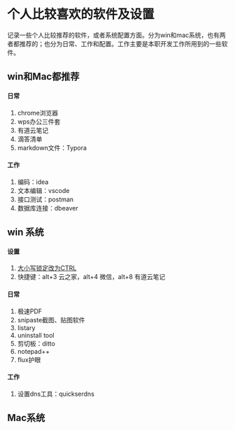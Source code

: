 # 个人比较喜欢的软件及设置

记录一些个人比较推荐的软件，或者系统配置方面。分为win和mac系统，也有两者都推荐的；也分为日常、工作和配置。工作主要是本职开发工作所用到的一些软件。

## win和Mac都推荐

#### 日常

1. chrome浏览器
2. wps办公三件套
3. 有道云笔记
4. 滴答清单
5. markdown文件：Typora

#### 工作

1. 编码：idea
2. 文本编辑：vscode
3. 接口测试：postman
4. 数据库连接：dbeaver

## win 系统

#### 设置

1. [大小写锁定改为CTRL](https://gist.github.com/joshschmelzle/5e88dabc71014d7427ff01bca3fed33d)
2. 快捷键：alt+3 云之家，alt+4 微信，alt+8 有道云笔记

#### 日常

1. 极速PDF
3. snipaste截图、贴图软件
4. listary
5. uninstall tool
6. 剪切板：ditto
7. notepad++
8. flux护眼

#### 工作

1. 设置dns工具：quickserdns

## Mac系统